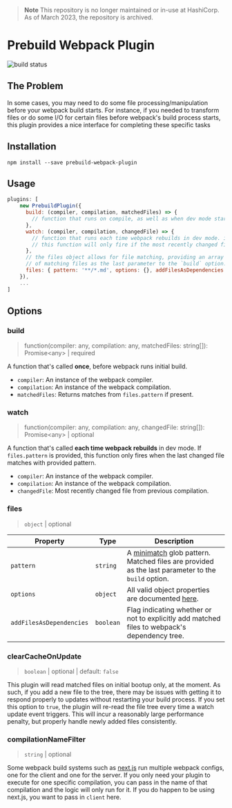 > **Note**
> This repository is no longer maintained or in-use at HashiCorp. As of March 2023, the repository is archived.

# Prebuild Webpack Plugin

![build status](https://img.shields.io/circleci/build/github/hashicorp/prebuild-webpack-plugin.svg?style=flat-square)

## The Problem

In some cases, you may need to do some file processing/manipulation before your webpack build starts. For instance, if you needed to transform files or do some I/O for certain files before webpack's build process starts, this plugin provides a nice interface for completing these specific tasks

## Installation

```shell
npm install --save prebuild-webpack-plugin
```

## Usage

```javascript
plugins: [
    new PrebuildPlugin({
      build: (compiler, compilation, matchedFiles) => {
        // function that runs on compile, as well as when dev mode starts for the first time only
      },
      watch: (compiler, compilation, changedFile) => {
        // function that runs each time webpack rebuilds in dev mode. if `files.pattern` is provided,
        // this function will only fire if the most recently changed file matches the specified pattern
      },
      // the files object allows for file matching, providing an array
      // of matching files as the last parameter to the `build` option.
      files: { pattern: '**/*.md', options: {}, addFilesAsDependencies: true },
    }),
    ...
]
```

## Options

### build

> function(compiler: any, compilation: any, matchedFiles: string[]): Promise\<any\> | required

A function that's called **once**, before webpack runs initial build.

- `compiler`: An instance of the webpack compiler.
- `compilation`: An instance of the webpack compilation.
- `matchedFiles`: Returns matches from `files.pattern` if present.

### watch

> function(compiler: any, compilation: any, changedFile: string[]): Promise\<any\> | optional

A function that's called **each time webpack rebuilds** in dev mode. If `files.pattern` is provided, this function only fires when the last changed file matches with provided pattern.

- `compiler`: An instance of the webpack compiler.
- `compilation`: An instance of the webpack compilation.
- `changedFile`: Most recently changed file from previous compilation.

### files

> `object` | optional

| Property                 | Type      | Description                                                                                                                              |
| ------------------------ | --------- | ---------------------------------------------------------------------------------------------------------------------------------------- |
| `pattern`                | `string`  | A [minimatch](https://github.com/isaacs/minimatch) glob pattern. Matched files are provided as the last parameter to the `build` option. |
| `options`                | `object`  | All valid object properties are documented [here](https://github.com/isaacs/node-glob#option).                                           |
| `addFilesAsDependencies` | `boolean` | Flag indicating whether or not to explicitly add matched files to webpack's dependency tree.                                             |

### clearCacheOnUpdate

> `boolean` | optional | default: `false`

This plugin will read matched files on initial bootup only, at the moment. As such, if you add a new file to the tree, there may be issues with getting it to respond properly to updates without restarting your build process. If you set this option to `true`, the plugin will re-read the file tree every time a watch update event triggers. This will incur a reasonably large performance penalty, but properly handle newly added files consistently.

### compilationNameFilter

> `string` | optional

Some webpack build systems such as [next.js](https://nextjs.org/docs#customizing-webpack-config) run multiple webpack configs, one for the client and one for the server. If you only need your plugin to execute for one specific compilation, you can pass in the name of that compilation and the logic will only run for it. If you do happen to be using next.js, you want to pass in `client` here.
